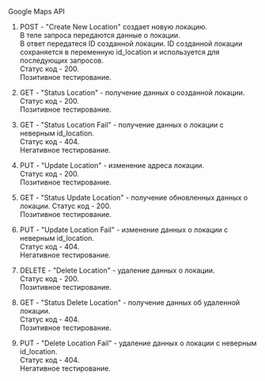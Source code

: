 Google Maps API


1. POST - "Create New Location" создает новую локацию.  
   В теле запроса передаются данные о локации.   
   В ответ передатеся ID созданной локации. ID созданной локации сохраняется в переменную id_location и используется для последующих запросов.  
   Статус код - 200.   
   Позитивное тестирование.  

2. GET - "Status Location" - получение данных о созданной локации.  
   Статус код - 200.   
   Позитивное тестирование.  

3. GET - "Status Location Fail" - получение данных о локации с неверным id_location.   
   Статус код - 404.   
   Негативное тестирование.  

4. PUT - "Update Location" - изменение адреса локации.   
   Статус код - 200.   
   Позитивное тестирование.  

5. GET - "Status Update Location" - получение обновленных данных о локации. 
   Статус код - 200.   
   Позитивное тестирование.  

6. PUT - "Update Location Fail" - изменение данных о локации с неверным id_location.   
   Статус код - 404.   
   Негативное тестирование.  

7. DELETE - "Delete Location" - удаление данных о локации.   
   Статус код - 200.   
   Позитивное тестирование.  

8. GET - "Status Delete Location" - получение данных об удаленной локации.   
   Статус код - 404.   
   Позитивное тестирование.  

9. PUT - "Delete Location Fail" - удаление данных о локации с неверным id_location.  
   Статус код - 404.   
   Негативное тестирование.  

   